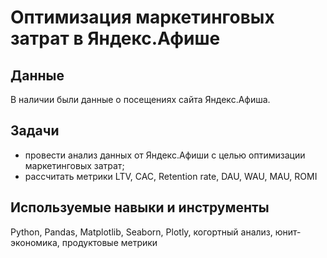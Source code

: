 # Оптимизация маркетинговых затрат в Яндекс.Афише  
  
## Данные  
  
    
В наличии были данные о посещениях сайта Яндекс.Афиша.  
  
## Задачи  
  
* провести анализ данных от Яндекс.Афиши с целью оптимизации маркетинговых затрат;  
* рассчитать метрики LTV, CAC, Retention rate, DAU, WAU, MAU, ROMI    

    
## Используемые навыки и инструменты  
  
Python, Pandas, Matplotlib, Seaborn, Plotly, когортный анализ, юнит-экономика, продуктовые метрики
